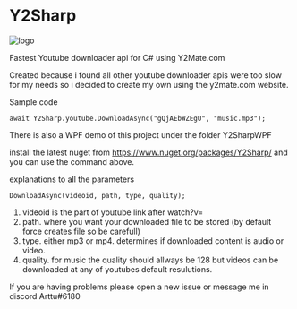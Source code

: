 # Y2Sharp

![logo](https://user-images.githubusercontent.com/75498768/145097969-f49278db-7412-4368-b462-43e11cc50c86.png)

 
 
 

Fastest Youtube downloader api for C# using Y2Mate.com

Created because i found all other youtube downloader apis were too slow for my needs so i decided to create my own using the y2mate.com website.

Sample code

```
await Y2Sharp.youtube.DownloadAsync("gQjAEbWZEgU", "music.mp3");
```

There is also a WPF demo of this project under the folder Y2SharpWPF

install the latest nuget from https://www.nuget.org/packages/Y2Sharp/ and you can use the command above. 

explanations to all the parameters

```
DownloadAsync(videoid, path, type, quality);
```
1. videoid is the part of youtube link after watch?v=
2. path. where you want your downloaded file to be stored (by default force creates file so be carefull)
3. type. either mp3 or mp4. determines if downloaded content is audio or video.
4. quality. for music the quality should allways be 128 but videos can be downloaded at any of youtubes default resulutions.


If you are having problems please open a new issue or message me in discord Arttu#6180
